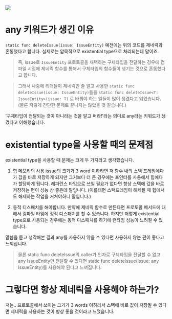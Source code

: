 ![](https://i.imgur.com/C7mqs4E.png)

# any 키워드가 생긴 이유
`static func deleteIssue(issue: IssueEntity)`
예전에는 위의 코드를 제네릭과 혼동했다고 합니다. 실제로는 암묵적으로 existential type으로 처리되는데 말이죠. 
> 즉, issue로 `IssueEntity` 프로토콜을 채택하는 구체타입을 전달하는 경우에 컴파일 시점에 제네릭 함수를 통해서 구체타입의 함수들이 생기는 것으로 혼동했다고 합니다.

> 그래서 나중에 리더들이 제네릭인 줄 알고 사용한 `static func deleteIssue(issue: IssueEntity)`들을 `static func deleteIssue<T: IssueEntity>(issue: T)` 로 바꿔야 하는 일들이 많이 생겼다고 읽었습니다. (물론 저렇게 간단한 문제로 끝나지는 않았을 것 같습니다.)

'구체타입이 전달되는 것이 아니라는 것을 알고 써라!'라는 의미로 any라는 키워드가 생겼다고 이해했습니다.

# existential type을 사용할 때의 문제점

existential type을 사용할 때 문제는 크게 두 가지라고 생각했습니다.
1. 힙 메모리의 사용 
issue의 크기가 3 word 이하라면 저 함수 내의 스택 프레임에다가 값을 바로 저장하게 되지만
그거보다 더 큰 경우에는 포인터를 사용해서 힙에다가 할당하게 됩니다.
레퍼런스 타입으로 쓰일 필요가 없다면 항상 스택에 값을 바로 저장하는 편이 성능 상 좋은데 말입니다.
(이를태면 스택프레임이 해제될 때 힙에서도 해제하는 작업을 거쳐야하니 말입니다.)

2. 동적 디스패치를 해야합니다.
만약에 제네릭 함수로 만든다면 프로토콜 메서드에 대해서 컴파일 타임에 정적 디스패치를 할 수 있습니다.
하지만 저렇게 existential type으로 사용되는 경우에는 동적 디스패치를 하기에 런타임 성능이 느려질 수 있습니다.

말씀을 듣고 생각해본 결과 any를 사용하지 않을 수 있다면 사용하지 않는 편이 좋다고 느껴집니다.

> 물론 static func deleteIssue의 caller가 인자로 구체타입을 전달할 수 없고 any IssueEntity만 전달할 수 있다면 static func deleteIssue(issue: any IssueEntity)를 사용해야 된다고 느껴집니다.

# 그렇다면 항상 제네릭을 사용해야 하는가?
저는.. 프로토콜에서 쓰이는 크기가 3 words 이하라서 스택에 바로 값이 저장될 수 있다면 제네릭을 사용하는 것이 항상 좋을 것이라고 느꼈습니다.  
